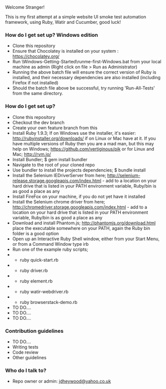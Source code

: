 Welcome Stranger!

This is my first attempt at a simple website UI smoke test automation framework, using Ruby, Watir and Cucumber, good luck!

### How do I get set up? Windows edition ###
* Clone this repository
* Ensure that Chocolatey is installed on your system : https://chocolatey.org/
* Run \Windows-Getting-Started\runme-first-Windows.bat from your local machine as admin (Right click on file > Run as Administrator)
* Running the above batch file will ensure the correct version of Ruby is installed, and their necessary dependencies are also installed (including Firefox if not installed)
* Should the batch file above be successful, try running 'Run-All-Tests' from the same directory.

### How do I get set up? ###

* Clone this repository
* Checkout the dev branch
* Create your own feature branch from this
* Install Ruby 1.9.3; If on Windows use the installer, it's easier: http://rubyinstaller.org/downloads/ if on Linux or Mac have at it. If you have multiple versions of Ruby then you are a mad man, but this may help on Windows; https://github.com/vertiginous/pik or for Linux and Mac; http://rvm.io/
* Install Bundler; $ gem install bundler
* Navigate to the root of your cloned repo
* Use bundler to install the projects dependencies; $ bundle install
* Install the Selenium IEDriverServer from here; http://selenium-release.storage.googleapis.com/index.html - add to a location on your hard drive that is listed in your PATH environment variable, Ruby<version>/bin is as good a place as any
* Install FireFox on your machine, if you do not yet have it installed
* Install the Selenium chrome driver from here; http://chromedriver.storage.googleapis.com/index.html - add to a location on your hard drive that is listed in your PATH environment variable, Ruby<version>/bin is as good a place as any
* Download and install Phantom.js; http://phantomjs.org/download.html place the executable somewhere on your PATH, again the Ruby bin folder is a good option
* Open up an Interactive Ruby Shell window, either from your Start Menu, or from a Command Window type irb
* Run one of the example ruby scripts; 
* * ruby quick-start.rb
* * ruby driver.rb
* * ruby element.rb
* * ruby watir-webdriver.rb
* * ruby browserstack-demo.rb
* TO DO....
* TO DO....
* TO DO....


### Contribution guidelines ###

* TO DO....
* Writing tests
* Code review
* Other guidelines

### Who do I talk to? ###

* Repo owner or admin: jdheywood@yahoo.co.uk